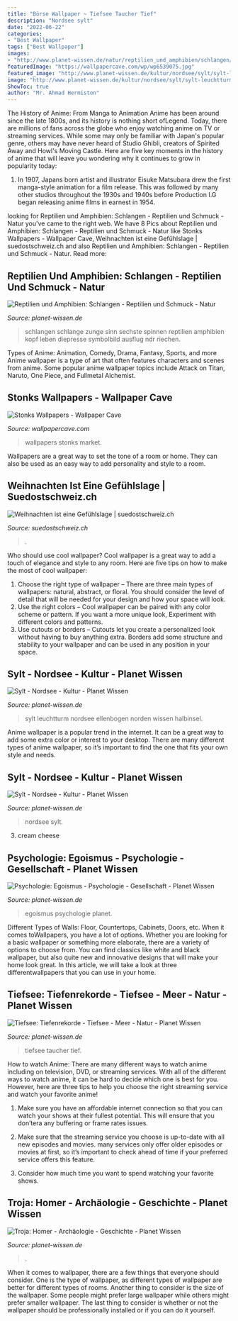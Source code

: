 ```yaml
---
title: "Börse Wallpaper ~ Tiefsee Taucher Tief"
description: "Nordsee sylt"
date: "2022-06-22"
categories:
- "Best Wallpaper"
tags: ["Best Wallpaper"]
images:
- "http://www.planet-wissen.de/natur/reptilien_und_amphibien/schlangen/schlangenriechenmithilfeihrerzunge100~_v-gseagaleriexl.jpg"
featuredImage: "https://wallpapercave.com/wp/wp6539075.jpg"
featured_image: "http://www.planet-wissen.de/kultur/nordsee/sylt/sylt-leuchtturm-list-100_v-gseagaleriexl.jpg"
image: "http://www.planet-wissen.de/kultur/nordsee/sylt/sylt-leuchtturm-list-100_v-gseagaleriexl.jpg"
ShowToc: true
author: "Mr. Ahmad Hermiston"
---
```



The History of Anime: From Manga to Animation
Anime has been around since the late 1800s, and its history is nothing short ofLegend. Today, there are millions of fans across the globe who enjoy watching anime on TV or streaming services. While some may only be familiar with Japan's popular genre, others may have never heard of Studio Ghibli, creators of Spirited Away and Howl's Moving Castle. Here are five key moments in the history of anime that will leave you wondering why it continues to grow in popularity today:
1) In 1907, Japans born artist and illustrator Eisuke Matsubara drew the first manga-style animation for a film release. This was followed by many other studios throughout the 1930s and 1940s before Production I.G began releasing anime films in earnest in 1954.

	

		
looking for Reptilien und Amphibien: Schlangen - Reptilien und Schmuck - Natur you've came to the right web. We have 8 Pics about Reptilien und Amphibien: Schlangen - Reptilien und Schmuck - Natur like Stonks Wallpapers - Wallpaper Cave, Weihnachten ist eine Gefühlslage | suedostschweiz.ch and also Reptilien und Amphibien: Schlangen - Reptilien und Schmuck - Natur. Read more:
		
    
## Reptilien Und Amphibien: Schlangen - Reptilien Und Schmuck - Natur

<img loading=lazy src="http://www.planet-wissen.de/natur/reptilien_und_amphibien/schlangen/schlangenriechenmithilfeihrerzunge100~_v-gseagaleriexl.jpg" onerror="this.onerror=null;this.src='https://tse3.mm.bing.net/th?id=OIP.2a43nTTXsexxTcNZ_seCGQHaEK&amp;pid=15.1';" alt="Reptilien und Amphibien: Schlangen - Reptilien und Schmuck - Natur">

_Source: planet-wissen.de_

>schlangen schlange zunge sinn sechste spinnen reptilien amphibien kopf leben diepresse symbolbild ausflug ndr riechen. 

	

Types of Anime: Animation, Comedy, Drama, Fantasy, Sports, and more
Anime wallpaper is a type of art that often features characters and scenes from anime. Some popular anime wallpaper topics include Attack on Titan, Naruto, One Piece, and Fullmetal Alchemist.

    
## Stonks Wallpapers - Wallpaper Cave

<img loading=lazy src="https://wallpapercave.com/wp/wp6539075.jpg" onerror="this.onerror=null;this.src='https://tse4.mm.bing.net/th?id=OIP.tVTO8Flx-MubmG5l_sKP0wHaEK&amp;pid=15.1';" alt="Stonks Wallpapers - Wallpaper Cave">

_Source: wallpapercave.com_

>wallpapers stonks market. 

	

Wallpapers are a great way to set the tone of a room or home. They can also be used as an easy way to add personality and style to a room.

    
## Weihnachten Ist Eine Gefühlslage | Suedostschweiz.ch

<img loading=lazy src="https://www.suedostschweiz.ch/sites/default/files/styles/np8_full/public/media/2019/12/04/christmas-tree-2909020_1920.jpg?h=920929c4&amp;itok=KPeiCq98" onerror="this.onerror=null;this.src='https://tse4.mm.bing.net/th?id=OIP.B1odO8WEW8JP3AJRLVVUdgHaEL&amp;pid=15.1';" alt="Weihnachten ist eine Gefühlslage | suedostschweiz.ch">

_Source: suedostschweiz.ch_

>. 

	

Who should use cool wallpaper?
Cool wallpaper is a great way to add a touch of elegance and style to any room. Here are five tips on how to make the most of cool wallpaper: 
1) Choose the right type of wallpaper – There are three main types of wallpapers: natural, abstract, or floral. You should consider the level of detail that will be needed for your design and how your space will look. 
2) Use the right colors – Cool wallpaper can be paired with any color scheme or pattern. If you want a more unique look, Experiment with different colors and patterns. 
3) Use cutouts or borders – Cutouts let you create a personalized look without having to buy anything extra. Borders add some structure and stability to your wallpaper and can be used in any position in your space.

    
## Sylt - Nordsee - Kultur - Planet Wissen

<img loading=lazy src="http://www.planet-wissen.de/kultur/nordsee/sylt/sylt-leuchtturm-list-100_v-gseagaleriexl.jpg" onerror="this.onerror=null;this.src='https://tse1.mm.bing.net/th?id=OIP.qGJQogOHBSM26ewTJi8pcgHaEK&amp;pid=15.1';" alt="Sylt - Nordsee - Kultur - Planet Wissen">

_Source: planet-wissen.de_

>sylt leuchtturm nordsee ellenbogen norden wissen halbinsel. 

	

Anime wallpaper is a popular trend in the internet. It can be a great way to add some extra color or interest to your desktop. There are many different types of anime wallpaper, so it’s important to find the one that fits your own style and needs.

    
## Sylt - Nordsee - Kultur - Planet Wissen

<img loading=lazy src="http://www.planet-wissen.de/kultur/nordsee/sylt/sylt-naturaufnahme-110~_v-gseagaleriexl.jpg" onerror="this.onerror=null;this.src='https://tse4.mm.bing.net/th?id=OIP.90DaIChcrQSZY825LU1BXAHaEK&amp;pid=15.1';" alt="Sylt - Nordsee - Kultur - Planet Wissen">

_Source: planet-wissen.de_

>nordsee sylt. 

	

3. cream cheese 

    
## Psychologie: Egoismus - Psychologie - Gesellschaft - Planet Wissen

<img loading=lazy src="https://www.planet-wissen.de/gesellschaft/psychologie/egoismus/sindwiralleegoisten100~_v-gseagaleriexl.jpg" onerror="this.onerror=null;this.src='https://tse2.mm.bing.net/th?id=OIP.elz3nKh15Ce6aWI2EEWH9AHaEK&amp;pid=15.1';" alt="Psychologie: Egoismus - Psychologie - Gesellschaft - Planet Wissen">

_Source: planet-wissen.de_

>egoismus psychologie planet. 

	

Different Types of Walls: Floor, Countertops, Cabinets, Doors, etc.
When it comes toWallpapers, you have a lot of options. Whether you are looking for a basic wallpaper or something more elaborate, there are a variety of options to choose from. You can find classics like white and black wallpaper, but also quite new and innovative designs that will make your home look great. In this article, we will take a look at three differentwallpapers that you can use in your home.

    
## Tiefsee: Tiefenrekorde - Tiefsee - Meer - Natur - Planet Wissen

<img loading=lazy src="https://www.planet-wissen.de/natur/meer/tiefsee/tauchentiefemauritiusgjpg100~_v-gseagaleriexl.jpg" onerror="this.onerror=null;this.src='https://tse4.mm.bing.net/th?id=OIP.vYaybswE3AK77q4hWUR6fQHaEK&amp;pid=15.1';" alt="Tiefsee: Tiefenrekorde - Tiefsee - Meer - Natur - Planet Wissen">

_Source: planet-wissen.de_

>tiefsee taucher tief. 

	

How to watch Anime: There are many different ways to watch anime including on television, DVD, or streaming services.
With all of the different ways to watch anime, it can be hard to decide which one is best for you. However, here are three tips to help you choose the right streaming service and watch your favorite anime!
1. Make sure you have an affordable internet connection so that you can watch your shows at their fullest potential. This will ensure that you don’tera any buffering or frame rates issues.

2. Make sure that the streaming service you choose is up-to-date with all new episodes and movies. many services only offer older episodes or movies at first, so it’s important to check ahead of time if your preferred service offers this feature.

3. Consider how much time you want to spend watching your favorite shows.

    
## Troja: Homer - Archäologie - Geschichte - Planet Wissen

<img loading=lazy src="https://www.planet-wissen.de/geschichte/archaeologie/troja/tempxtrojagjpg100~_v-gseagaleriexl.jpg" onerror="this.onerror=null;this.src='https://tse2.mm.bing.net/th?id=OIP.jjG8ZHquEYBsh2MuLIxIhAHaEK&amp;pid=15.1';" alt="Troja: Homer - Archäologie - Geschichte - Planet Wissen">

_Source: planet-wissen.de_

>. 

	

When it comes to wallpaper, there are a few things that everyone should consider. One is the type of wallpaper, as different types of wallpaper are better for different types of rooms. Another thing to consider is the size of the wallpaper. Some people might prefer large wallpaper while others might prefer smaller wallpaper. The last thing to consider is whether or not the wallpaper should be professionally installed or if you can do it yourself.

